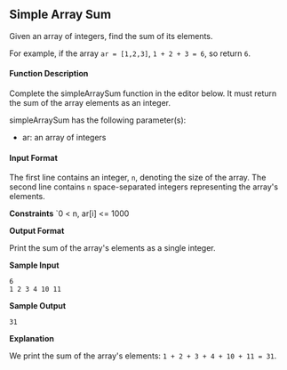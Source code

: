 ## Simple Array Sum

Given an array of integers, find the sum of its elements.

For example, if the array `ar = [1,2,3]`, `1 + 2 + 3 = 6`, so return `6`.

#### Function Description

Complete the simpleArraySum function in the editor below. It must return the sum of the array elements as an integer.

simpleArraySum has the following parameter(s):

* ar: an array of integers
#### Input Format

The first line contains an integer, `n`, denoting the size of the array.
The second line contains `n` space-separated integers representing the array's elements.

**Constraints**
`0 < n, ar[i] <= 1000

**Output Format**

Print the sum of the array's elements as a single integer.

**Sample Input**
```
6
1 2 3 4 10 11
```
**Sample Output**
```
31
```
**Explanation**

We print the sum of the array's elements: `1 + 2 + 3 + 4 + 10 + 11 = 31`.